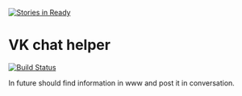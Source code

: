 [![Stories in Ready](https://badge.waffle.io/slavikg/vk_chat_helper.png?label=ready&title=Ready)](https://waffle.io/slavikg/vk_chat_helper)
# VK chat helper

[![Build Status](https://snap-ci.com/slavikg/vk_chat_helper/branch/master/build_image)](https://snap-ci.com/slavikg/vk_chat_helper/branch/master)

In future should find information in www and post it in conversation.
